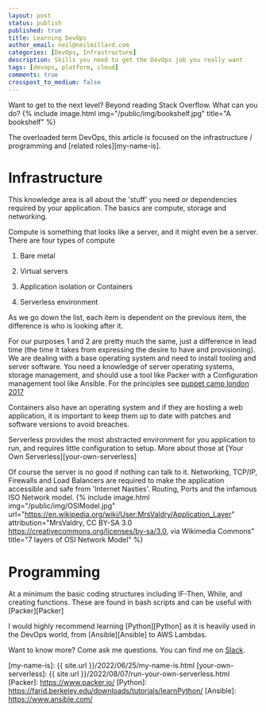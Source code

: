 ```yaml
---
layout: post
status: publish
published: true
title: Learning DevOps
author_email: neil@neilmillard.com
categories: [DevOps, Infrastructure]
description: Skills you need to get the DevOps job you really want
tags: [devops, platform, cloud]
comments: true
crosspost_to_medium: false
---
```

Want to get to the next level? Beyond reading Stack Overflow. What can you do?
{% include image.html
img="/public/img/bookshelf.jpg"
title="A bookshelf" %}

The overloaded term DevOps, this article is focused on the infrastructure / programming and [related roles][my-name-is].

Infrastructure
===========
This knowledge area is all about the 'stuff' you need or dependencies required by your application. The basics are
compute, storage and networking.

Compute is something that looks like a server, and it might even be a server.
There are four types of compute

1) Bare metal

2) Virtual servers

3) Application isolation or Containers

4) Serverless environment

As we go down the list, each item is dependent on the previous item, the difference is who is looking after it.

For our purposes 1 and 2 are pretty much the same, just a difference in lead time (the time it takes from expressing the
desire to have and provisioning). We are dealing with a base operating system and need to install tooling and server
software.
You need a knowledge of server operating systems, storage management, and should use a tool like Packer with a
Configuration management tool like Ansible.
For the principles see [puppet camp london 2017](/2017/06/10/puppet-camp-london-june-2017.html)

Containers also have an operating system and if they are hosting a web application, it is important to keep them up to
date with patches and software versions to avoid breaches.

Serverless provides the most abstracted environment for you application to run, and requires little configuration to
setup. More about those at [Your Own Serverless][your-own-serverless]

Of course the server is no good if nothing can talk to it. Networking, TCP/IP, Firewalls and Load Balancers are required
to make the application accessible and safe from 'Internet Nasties'. Routing, Ports and the infamous ISO Network model.
{% include image.html
img="/public/img/OSIModel.jpg"
url="https://en.wikipedia.org/wiki/User:MrsValdry/Application_Layer"
attribution="MrsValdry, CC BY-SA 3.0 <https://creativecommons.org/licenses/by-sa/3.0>, via Wikimedia Commons"
title="7 layers of OSI Network Model" %}

Programming
==========
At a minimum the basic coding structures including IF-Then, While, and creating functions. These are found in bash
scripts and can be useful with [Packer][Packer]

I would highly recommend learning [Python][Python] as it is heavily used in the DevOps world, from [Ansible][Ansible] to
AWS Lambdas.

Want to know more? Come ask me questions. You can find me on [Slack]({{site.data.slack.invite}}).

[my-name-is]: {{ site.url }}/2022/06/25/my-name-is.html
[your-own-serverless]: {{ site.url }}/2022/08/07/run-your-own-serverless.html
[Packer]: https://www.packer.io/
[Python]: https://farid.berkeley.edu/downloads/tutorials/learnPython/
[Ansible]: https://www.ansible.com/
